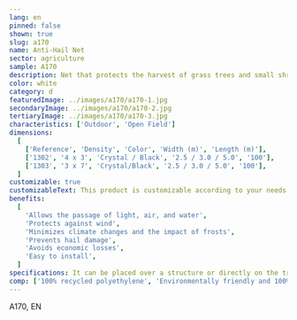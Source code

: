 ```yaml
---
lang: en
pinned: false
shown: true
slug: a170
name: Anti-Hail Net
sector: agriculture
sample: A170
description: Net that protects the harvest of grass trees and small shrubs against hail.
color: white
category: d
featuredImage: ../images/a170/a170-1.jpg
secondaryImage: ../images/a170/a170-2.jpg
tertiaryImage: ../images/a170/a170-3.jpg
characteristics: ['Outdoor', 'Open Field']
dimensions:
  [
    ['Reference', 'Density', 'Color', 'Width (m)', 'Length (m)'],
    ['1302', '4 x 3', 'Crystal / Black', '2.5 / 3.0 / 5.0', '100'],
    ['1303', '3 x 7', 'Crystal/Black', '2.5 / 3.0 / 5.0', '100'],
  ]
customizable: true
customizableText: This product is customizable according to your needs. Contact us for more information.
benefits:
  [
    'Allows the passage of light, air, and water',
    'Protects against wind',
    'Minimizes climate changes and the impact of frosts',
    'Prevents hail damage',
    'Avoids economic losses',
    'Easy to install',
  ]
specifications: It can be placed over a structure or directly on the trees. It has a composition and structure that prevent easy tearing.
comp: ['100% recycled polyethylene', 'Environmentally friendly and 100% recyclable']
---
```


A170, EN
